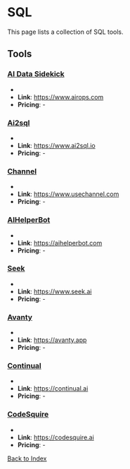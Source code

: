 # SQL

This page lists a collection of SQL tools.

## Tools

### [AI Data Sidekick](https://www.airops.com)
-
- **Link**: https://www.airops.com
- **Pricing**: -

### [Ai2sql](https://www.ai2sql.io)
-
- **Link**: https://www.ai2sql.io
- **Pricing**: -

### [Channel](https://www.usechannel.com)
-
- **Link**: https://www.usechannel.com
- **Pricing**: -

### [AIHelperBot](https://aihelperbot.com)
-
- **Link**: https://aihelperbot.com
- **Pricing**: -

### [Seek](https://www.seek.ai)
-
- **Link**: https://www.seek.ai
- **Pricing**: -

### [Avanty](https://avanty.app)
-
- **Link**: https://avanty.app
- **Pricing**: -

### [Continual](https://continual.ai)
-
- **Link**: https://continual.ai
- **Pricing**: -

### [CodeSquire](https://codesquire.ai)
-
- **Link**: https://codesquire.ai
- **Pricing**: -


[Back to Index](././README.MD)